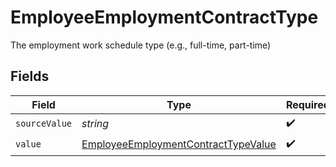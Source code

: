 # EmployeeEmploymentContractType

The employment work schedule type (e.g., full-time, part-time)


## Fields

| Field                                                                                             | Type                                                                                              | Required                                                                                          | Description                                                                                       |
| ------------------------------------------------------------------------------------------------- | ------------------------------------------------------------------------------------------------- | ------------------------------------------------------------------------------------------------- | ------------------------------------------------------------------------------------------------- |
| `sourceValue`                                                                                     | *string*                                                                                          | :heavy_check_mark:                                                                                | N/A                                                                                               |
| `value`                                                                                           | [EmployeeEmploymentContractTypeValue](../../models/shared/employeeemploymentcontracttypevalue.md) | :heavy_check_mark:                                                                                | N/A                                                                                               |